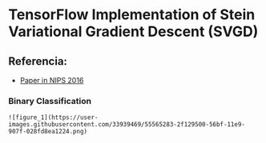# TensorFlow Implementation of Stein Variational Gradient Descent (SVGD)

## Referencia:
-	[Paper in NIPS 2016](https://arxiv.org/abs/1608.04471)


### Binary Classification
    ![figure_1](https://user-images.githubusercontent.com/33939469/55565283-2f129500-56bf-11e9-907f-028fd8ea1224.png)

